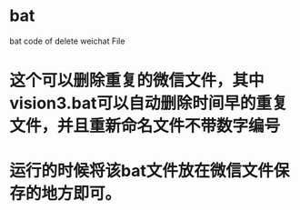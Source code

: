 # bat
bat code of delete weichat File
# 这个可以删除重复的微信文件，其中vision3.bat可以自动删除时间早的重复文件，并且重新命名文件不带数字编号
# 运行的时候将该bat文件放在微信文件保存的地方即可。
